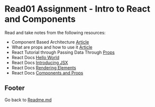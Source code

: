 # Read01 Assignment - Intro to React and Components

Read and take notes from the following resources:  

- Component Based Architecture [Article](https://www.tutorialspoint.com/software_architecture_design/component_based_architecture.htm)  
- What are props and how to use it [Article](https://itnext.io/what-is-props-and-how-to-use-it-in-react-da307f500da0#:~:text=%E2%80%9CProps%E2%80%9D%20is%20a%20special%20keyword,way%20from%20parent%20to%20child)  
- React Tutorial through Passing Data Through [Props](https://reactjs.org/tutorial/tutorial.html)  
- React Docs [Hello World](https://reactjs.org/docs/hello-world.html)  
- React Docs [Introducing JSX](https://reactjs.org/docs/introducing-jsx.html)  
- React Docs [Rendering Elements](https://reactjs.org/docs/rendering-elements.html)  
- React Docs [Components and Props](https://reactjs.org/docs/components-and-props.html)  

## Footer

Go back to [Readme.md](../README.html)  
